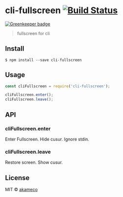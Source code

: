 # cli-fullscreen [![Build Status](https://travis-ci.org/akameco/cli-fullscreen.svg?branch=master)](https://travis-ci.org/akameco/cli-fullscreen)

[![Greenkeeper badge](https://badges.greenkeeper.io/akameco/cli-fullscreen.svg)](https://greenkeeper.io/)

> fullscreen for cli


## Install

```
$ npm install --save cli-fullscreen
```


## Usage

```js
const cliFullscreen = require('cli-fullscreen');

cliFullscreen.enter();
cliFullscreen.leave();
```

## API

### cliFullscreen.enter

Enter Fullscreen.
Hide cusur.
Ignore stdin.

### cliFullscreen.leave

Restore screen.
Show cusur.

## License

MIT © [akameco](http://akameco.github.io)
